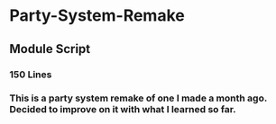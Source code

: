 # Party-System-Remake

## Module Script
### 150 Lines


### This is a party system remake of one I made a month ago. Decided to improve on it with what I learned so far.
